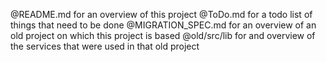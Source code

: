 @README.md for an overview of this project
@ToDo.md for a todo list of things that need to be done
@MIGRATION_SPEC.md for an overview of an old project on which this project is based
@old/src/lib for and overview of the services that were used in that old project

